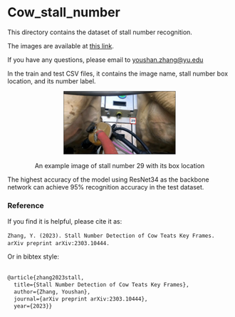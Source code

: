 # Cow_stall_number

This directory contains the dataset of stall number recognition. 

The images are available at [this link](https://drive.google.com/file/d/11bYAS63OvNBAeeTbuuuNmb622N2JBgvx/view?usp=sharing).


If you have any questions, please email to youshan.zhang@yu.edu

In the train and test CSV files, it contains the image name, stall number box location, and its number label.


<p align="center">
  <img src="example.png" width="50%"> 
</p>
<p align="center">An example image of stall number 29 with its box location</p>

The highest accuracy of the model using ResNet34 as the backbone network can achieve 95% recognition accuracy in the test dataset.

### Reference

If you find it is helpful, please cite it as:

`
Zhang, Y. (2023). Stall Number Detection of Cow Teats Key Frames. arXiv preprint arXiv:2303.10444.
`


Or in bibtex style:

```

@article{zhang2023stall,
  title={Stall Number Detection of Cow Teats Key Frames},
  author={Zhang, Youshan},
  journal={arXiv preprint arXiv:2303.10444},
  year={2023}}



